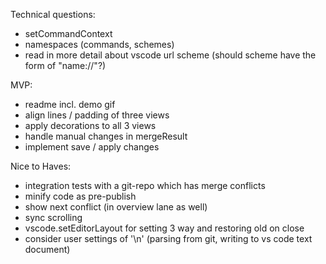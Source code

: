 Technical questions:

- setCommandContext
- namespaces (commands, schemes)
- read in more detail about vscode url scheme (should scheme have the form of "name://"?)

MVP:

- readme incl. demo gif
- align lines / padding of three views
- apply decorations to all 3 views
- handle manual changes in mergeResult
- implement save / apply changes

Nice to Haves:

- integration tests with a git-repo which has merge conflicts
- minify code as pre-publish
- show next conflict (in overview lane as well)
- sync scrolling
- vscode.setEditorLayout for setting 3 way and restoring old on close
- consider user settings of '\n' (parsing from git, writing to vs code text document)
